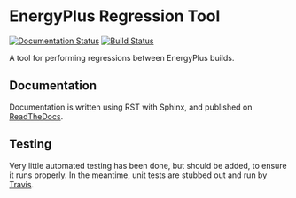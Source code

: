 EnergyPlus Regression Tool
==========================

[![Documentation Status](https://readthedocs.org/projects/energyplusregressiontool/badge/?version=latest)](https://energyplusregressiontool.readthedocs.io/en/latest/?badge=latest)
[![Build Status](https://travis-ci.org/Myoldmopar/EnergyPlusRegressionTool.svg?branch=master)](https://travis-ci.org/Myoldmopar/EnergyPlusRegressionTool)

A tool for performing regressions between EnergyPlus builds.

Documentation
-------------

Documentation is written using RST with Sphinx, and published on [ReadTheDocs](https://energyplusregressiontool.readthedocs.io/en/latest/).

Testing
-------

Very little automated testing has been done, but should be added, to ensure it runs properly.
In the meantime, unit tests are stubbed out and run by [Travis](https://travis-ci.org/Myoldmopar/EnergyPlusRegressionTool).

